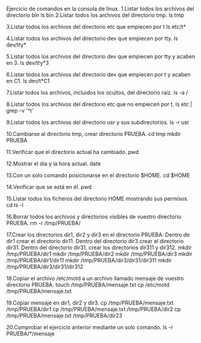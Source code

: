 Ejercicio de comandos en la consola de linux.
1.Listar todos los archivos del directorio bin
ls bin
2.Listar todos los archivos del directorio tmp.
ls tmp

3.Listar todos los archivos del directorio etc que empiecen por t
ls etc/t*

4.Listar todos los archivos del directorio dev que empiecen por tty.
ls dev/tty*

5.Listar todos los archivos del directorio dev que empiecen por tty y acaben en 3.
ls dev/tty*3

6.Listar todos los archivos del directorio dev que empiecen por t y acaben en C1.
ls dev/t*C1

7.Listar todos los archivos, incluidos los ocultos, del directorio raíz.
ls -a /

8.Listar todos los archivos del directorio etc que no empiecen por t.
ls etc | grep -v '^t'

9.Listar todos los archivos del directorio usr y sus subdirectorios.
ls -r usr

10.Cambiarse al directorio tmp, crear directorio PRUEBA.
cd tmp 
mkdir PRUEBA

11.Verificar que el directorio actual ha cambiado.
pwd

12.Mostrar el día y la hora actual.
date

13.Con un solo comando posicionarse en el directorio $HOME.
cd $HOME

14.Verificar que se está en él.
pwd

15.Listar todos los ficheros del directorio HOME mostrando sus permisos.
cd ls -l

16.Borrar todos los archivos y directorios visibles de vuestro directorio PRUEBA.
rm -r /tmp/PRUEBA/

17.Crear los directorios dir1, dir2 y dir3 en el directorio PRUEBA. Dentro de dir1 crear el directorio dir11. Dentro del directorio dir3 crear el directorio dir31. Dentro del directorio dir31, crear los directorios dir311 y dir312.
mkdir /tmp/PRUEBA/dir1
mkdir /tmp/PRUEBA/dir2
mkdir /tmp/PRUEBA/dir3
mkdir /tmp/PRUEBA/dir1/dir11
mkdir /tmp/PRUEBA/dir3/dir31/dir311
mkdir /tmp/PRUEBA/dir3/dir31/dir312

18.Copiar el archivo /etc/motd a un archivo llamado mensaje de vuestro directorio PRUEBA.
touch /tmp/PRUEBA/mensaje.txt
cp /etc/motd /tmp/PRUEBA/mensaje.txt

19.Copiar mensaje en dir1, dir2 y dir3.
cp /tmp/PRUEBA/mensaje.txt /tmp/PRUEBA/dir1 cp /tmp/PRUEBA/mensaje.txt /tmp/PRUEBA/dir2 cp /tmp/PRUEBA/mensaje.txt /tmp/PRUEBA/dir23

20.Comprobar el ejercicio anterior mediante un solo comando.
ls -r PRUEBA/*/mensaje